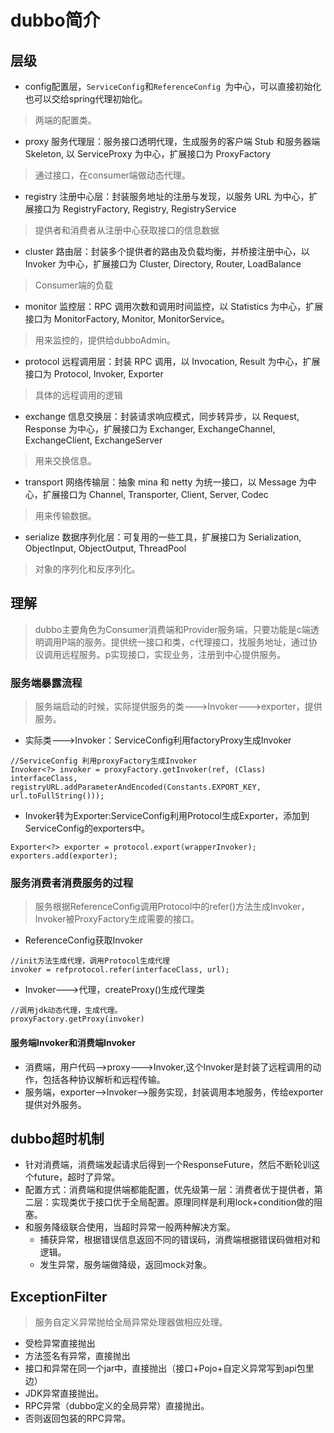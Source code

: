 # dubbo简介
## 层级
+ config配置层，```ServiceConfig```和```ReferenceConfig ```为中心，可以直接初始化也可以交给spring代理初始化。
> 两端的配置类。

+ proxy 服务代理层：服务接口透明代理，生成服务的客户端 Stub 和服务器端 Skeleton, 以 ServiceProxy 为中心，扩展接口为 ProxyFactory
> 通过接口，在consumer端做动态代理。
+ registry 注册中心层：封装服务地址的注册与发现，以服务 URL 为中心，扩展接口为 RegistryFactory, Registry, RegistryService
> 提供者和消费者从注册中心获取接口的信息数据
+ cluster 路由层：封装多个提供者的路由及负载均衡，并桥接注册中心，以 Invoker 为中心，扩展接口为 Cluster, Directory, Router, LoadBalance
> Consumer端的负载
+ monitor 监控层：RPC 调用次数和调用时间监控，以 Statistics 为中心，扩展接口为 MonitorFactory, Monitor, MonitorService。
> 用来监控的，提供给dubboAdmin。
+ protocol 远程调用层：封装 RPC 调用，以 Invocation, Result 为中心，扩展接口为 Protocol, Invoker, Exporter
> 具体的远程调用的逻辑
+ exchange 信息交换层：封装请求响应模式，同步转异步，以 Request, Response 为中心，扩展接口为 Exchanger, ExchangeChannel, ExchangeClient, ExchangeServer
> 用来交换信息。
+ transport 网络传输层：抽象 mina 和 netty 为统一接口，以 Message 为中心，扩展接口为 Channel, Transporter, Client, Server, Codec
> 用来传输数据。
+ serialize 数据序列化层：可复用的一些工具，扩展接口为 Serialization, ObjectInput, ObjectOutput, ThreadPool
> 对象的序列化和反序列化。
## 理解
> dubbo主要角色为Consumer消费端和Provider服务端，只要功能是c端透明调用P端的服务。提供统一接口和类，c代理接口，找服务地址，通过协议调用远程服务。p实现接口，实现业务，注册到中心提供服务。

### 服务端暴露流程
> 服务端启动的时候，实际提供服务的类--->Invoker--->exporter，提供服务。
+ 实际类--->Invoker：ServiceConfig利用factoryProxy生成Invoker
~~~
//ServiceConfig 利用proxyFactory生成Invoker
Invoker<?> invoker = proxyFactory.getInvoker(ref, (Class) interfaceClass, registryURL.addParameterAndEncoded(Constants.EXPORT_KEY, url.toFullString()));
~~~
+ Invoker转为Exporter:ServiceConfig利用Protocol生成Exporter，添加到ServiceConfig的exporters中。
~~~
Exporter<?> exporter = protocol.export(wrapperInvoker);
exporters.add(exporter);
~~~
### 服务消费者消费服务的过程
> 服务根据ReferenceConfig调用Protocol中的refer()方法生成Invoker，Invoker被ProxyFactory生成需要的接口。
+ ReferenceConfig获取Invoker
~~~
//init方法生成代理，调用Protocol生成代理
invoker = refprotocol.refer(interfaceClass, url);
~~~
+ Invoker--->代理，createProxy()生成代理类
~~~
//调用jdk动态代理，生成代理。
proxyFactory.getProxy(invoker)
~~~
#### 服务端Invoker和消费端Invoker
+ 消费端，用户代码-->proxy--->Invoker,这个Invoker是封装了远程调用的动作，包括各种协议解析和远程传输。
+ 服务端，exporter-->Invoker-->服务实现，封装调用本地服务，传给exporter提供对外服务。
## dubbo超时机制
+ 针对消费端，消费端发起请求后得到一个ResponseFuture，然后不断轮训这个future，超时了异常。
+ 配置方式：消费端和提供端都能配置，优先级第一层：消费者优于提供者，第二层：实现类优于接口优于全局配置。原理同样是利用lock+condition做的阻塞。
+ 和服务降级联合使用，当超时异常一般两种解决方案。
   + 捕获异常，根据错误信息返回不同的错误码，消费端根据错误码做相对和逻辑。
   + 发生异常，服务端做降级，返回mock对象。
## ExceptionFilter
> 服务自定义异常抛给全局异常处理器做相应处理。
+ 受检异常直接抛出
+ 方法签名有异常，直接抛出
+ 接口和异常在同一个jar中，直接抛出（接口+Pojo+自定义异常写到api包里边）
+ JDK异常直接抛出。
+ RPC异常（dubbo定义的全局异常）直接抛出。
+ 否则返回包装的RPC异常。
